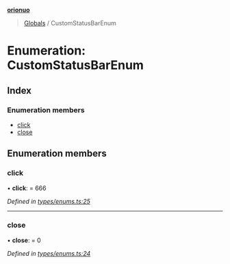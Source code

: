 **[orionuo](../README.md)**

> [Globals](../globals.md) / CustomStatusBarEnum

# Enumeration: CustomStatusBarEnum

## Index

### Enumeration members

* [click](customstatusbarenum.md#click)
* [close](customstatusbarenum.md#close)

## Enumeration members

### click

•  **click**:  = 666

*Defined in [types/enums.ts:25](https://github.com/msviha/orionuo/blob/e41bac5/src/types/enums.ts#L25)*

___

### close

•  **close**:  = 0

*Defined in [types/enums.ts:24](https://github.com/msviha/orionuo/blob/e41bac5/src/types/enums.ts#L24)*
